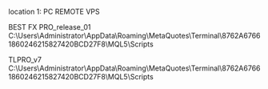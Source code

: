 location 1:
PC REMOTE VPS

BEST FX PRO_release_01
C:\Users\Administrator\AppData\Roaming\MetaQuotes\Terminal\8762A67661860246215827420BCD27F8\MQL5\Scripts

TLPRO_v7
C:\Users\Administrator\AppData\Roaming\MetaQuotes\Terminal\8762A67661860246215827420BCD27F8\MQL5\Scripts
